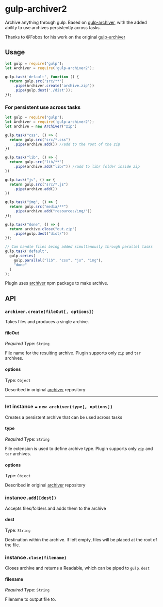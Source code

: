# gulp-archiver2
Archive anything through gulp. Based on [gulp-archiver](https://www.npmjs.com/package/gulp-archiver), with the added ability to use archives persistently across tasks.

Thanks to @Fobos for his work on the original [gulp-archiver](https://github.com/fobos/gulp-archiver)

## Usage

```js
let gulp = require('gulp');
let Archiver = require('gulp-archiver2');

gulp.task('default', function () {
  return gulp.src('src/**')
    .pipe(Archiver.create('archive.zip'))
    .pipe(gulp.dest('./dist'));
});
```
### For persistent use across tasks

```js
let gulp = require('gulp');
let Archiver = require('gulp-archiver2');
let archive = new Archiver("zip")

gulp.task("css", () => {
  return gulp.src("src/*.css")
    .pipe(archive.add()) //add to the root of the zip
})

gulp.task("lib", () => {
  return gulp.src("lib/**")
    .pipe(archive.add("lib/")) //add to lib/ folder inside zip
})

gulp.task("js", () => {
  return gulp.src("src/*.js")
    .pipe(archive.add()) 
})

gulp.task("img", () => {
  return gulp.src("media/**")
    .pipe(archive.add("resources/img/")) 
});

gulp.task("done", () => {
  return archive.close("out.zip")
    .pipe(gulp.dest("dist/"))
});

// Can handle files being added simultanously through parallel tasks
gulp.task('default', 
  gulp.series(
    gulp.parallel("lib", "css", "js", "img"), 
    "done"
  )
);
```

Plugin uses [archiver](https://www.npmjs.org/package/archiver) npm package to make archive. 

## API

### `archiver.create(fileOut[, options])`

Takes files and produces a single archive.

#### fileOut

*Required*
Type: `String`

File name for the resulting archive. Plugin supports only `zip` and `tar` archives.

#### options

Type: `Object`

Described in original [archiver](https://github.com/archiverjs/node-archiver#zip) repository

<hr/>

### let instance = `new archiver(type[, options])`

Creates a persistent archive that can be used across tasks

#### type

*Required*
Type: `String`

File extension is used to define archive type. Plugin supports only `zip` and `tar` archives.

#### options

Type: `Object`

Described in original [archiver](https://github.com/archiverjs/node-archiver#zip) repository


### instance`.add([dest])`

Accepts files/folders and adds them to the archive

#### dest

Type: `String`

Destination within the archive. If left empty, files will be placed at the root of the file.

### instance`.close(filename)`

Closes archive and returns a Readable, which can be piped to `gulp.dest`

#### filename

*Required*
Type: `String`

Filename to output file to.
